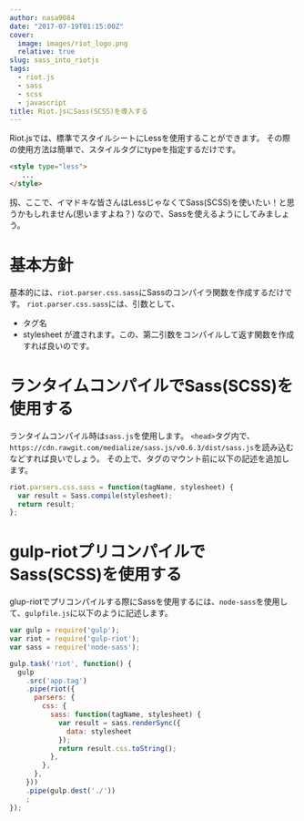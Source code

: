 ```yaml
---
author: nasa9084
date: "2017-07-19T01:15:00Z"
cover:
  image: images/riot_logo.png
  relative: true
slug: sass_into_riotjs
tags:
  - riot.js
  - sass
  - scss
  - javascript
title: Riot.jsにSass(SCSS)を導入する
---
```



Riot.jsでは、標準でスタイルシートにLessを使用することができます。
その際の使用方法は簡単で、スタイルタグにtypeを指定するだけです。
``` html
<style type="less">
   ...
</style>
```
扨、ここで、イマドキな皆さんはLessじゃなくてSass(SCSS)を使いたい！と思うかもしれません(思いますよね？)
なので、Sassを使えるようにしてみましょう。

# 基本方針
基本的には、`riot.parser.css.sass`にSassのコンパイラ関数を作成するだけです。
`riot.parser.css.sass`には、引数として、
* タグ名
* stylesheet
が渡されます。この、第二引数をコンパイルして返す関数を作成すれば良いのです。

# ランタイムコンパイルでSass(SCSS)を使用する
ランタイムコンパイル時は`sass.js`を使用します。
`<head>`タグ内で、`https://cdn.rawgit.com/medialize/sass.js/v0.6.3/dist/sass.js`を読み込むなどすれば良いでしょう。
その上で、タグのマウント前に以下の記述を追加します。
``` javascript
riot.parsers.css.sass = function(tagName, stylesheet) {  
  var result = Sass.compile(stylesheet);
  return result;
};
```

# gulp-riotプリコンパイルでSass(SCSS)を使用する
glup-riotでプリコンパイルする際にSassを使用するには、`node-sass`を使用して、`gulpfile.js`に以下のように記述します。
``` javascript
var gulp = require('gulp');  
var riot = require('gulp-riot');  
var sass = require('node-sass');

gulp.task('riot', function() {  
  gulp
    .src('app.tag')
    .pipe(riot({
      parsers: {
        css: {
          sass: function(tagName, stylesheet) {
            var result = sass.renderSync({
              data: stylesheet
            });
            return result.css.toString();
          },
        },
      },
    }))
    .pipe(gulp.dest('./'))
    ;
});
```

